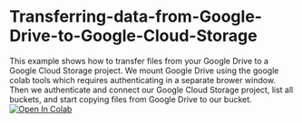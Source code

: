 # Transferring-data-from-Google-Drive-to-Google-Cloud-Storage
This example shows how to transfer files from your Google Drive to a Google Cloud Storage project. We mount Google Drive using the google colab tools which requires authenticating in a separate brower window. Then we authenticate and connect our Google Cloud Storage project, list all buckets, and start copying files from Google Drive to our bucket.
<a href="https://colab.research.google.com/github/Fhyrhosh/Transfer_File_to_GDrive/blob/main/Download_to_gdrive.ipynb" target="_parent\"><img src="https://colab.research.google.com/assets/colab-badge.svg" alt="Open In Colab"/></a>
